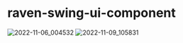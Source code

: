 # raven-swing-ui-component

![2022-11-06_004532](https://user-images.githubusercontent.com/58245926/200134880-8b638b78-105d-46c4-89a4-fc373db22d96.png)
![2022-11-09_105831](https://user-images.githubusercontent.com/58245926/200815070-26558dce-8096-4e67-8306-898206c7e18e.png)
